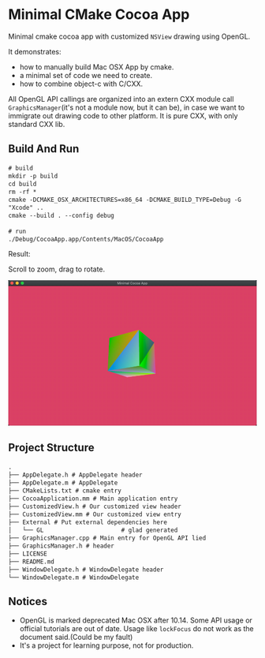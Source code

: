 # Minimal CMake Cocoa App

Minimal cmake cocoa app with customized `NSView` drawing using OpenGL.

It demonstrates:

- how to manually build Mac OSX App by cmake.
- a minimal set of code we need to create.
- how to combine object-c with C/CXX.

All OpenGL API callings are organized into an extern CXX module call `GraphicsManager`(it's not a module now, but it can
be), in case we want to immigrate out drawing code to other platform. It is pure CXX, with only standard CXX lib.

## Build And Run

```shell
# build
mkdir -p build
cd build
rm -rf *
cmake -DCMAKE_OSX_ARCHITECTURES=x86_64 -DCMAKE_BUILD_TYPE=Debug -G "Xcode" ..
cmake --build . --config debug

# run
./Debug/CocoaApp.app/Contents/MacOS/CocoaApp 
```

Result:

Scroll to zoom, drag to rotate.

![img.png](img.png)

## Project Structure

```shell
.
├── AppDelegate.h # AppDelegate header
├── AppDelegate.m # AppDelegate
├── CMakeLists.txt # cmake entry
├── CocoaApplication.mm # Main application entry
├── CustomizedView.h # Our customized view header
├── CustomizedView.mm # Our customized view entry
├── External # Put external dependencies here
│   └── GL                      # glad generated
├── GraphicsManager.cpp # Main entry for OpenGL API lied
├── GraphicsManager.h # header
├── LICENSE
├── README.md
├── WindowDelegate.h # WindowDelegate header
└── WindowDelegate.m # WindowDelegate

```

## Notices

- OpenGL is marked deprecated Mac OSX after 10.14. Some API usage or official tutorials are out of date. Usage
  like `lockFocus` do not work as the document said.(Could be my fault)
- It's a project for learning purpose, not for production.
